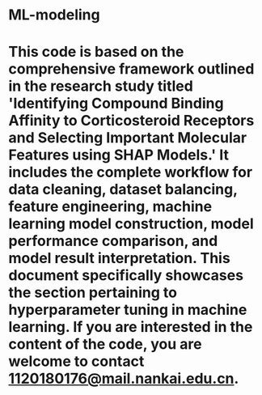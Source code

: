 # ML-modeling
# This code is based on the comprehensive framework outlined in the research study titled 'Identifying Compound Binding Affinity to Corticosteroid Receptors and Selecting Important Molecular Features using SHAP Models.' It includes the complete workflow for data cleaning, dataset balancing, feature engineering, machine learning model construction, model performance comparison, and model result interpretation. This document specifically showcases the section pertaining to hyperparameter tuning in machine learning. If you are interested in the content of the code, you are welcome to contact 1120180176@mail.nankai.edu.cn.
